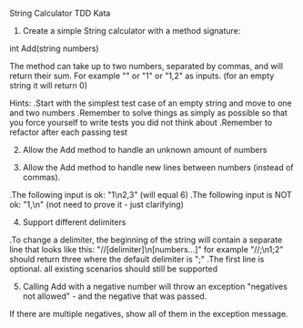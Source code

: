 String Calculator TDD Kata

1. Create a simple String calculator with a method signature:

int Add(string numbers)

The method can take up to two numbers, separated by commas, and will return their sum.
For example "" or "1" or "1,2" as inputs. (for an empty string it will return 0)

Hints:
.Start with the simplest test case of an empty string and move to one and two numbers
.Remember to solve things as simply as possible so that you force yourself to write tests you did not think about
.Remember to refactor after each passing test

2. Allow the Add method to handle an unknown amount of numbers

3. Allow the Add method to handle new lines between numbers (instead of commas).

.The following input is ok: "1\n2,3" (will equal 6)
.The following input is NOT ok: "1,\n" (not need to prove it - just clarifying)

4. Support different delimiters

.To change a delimiter, the beginning of the string will contain a separate line that looks like this: "//[delimiter]\n[numbers…]" for example "//;\n1;2" should return three where the default delimiter is ";"
.The first line is optional. all existing scenarios should still be supported

5. Calling Add with a negative number will throw an exception "negatives not allowed" - and the negative that was passed.

If there are multiple negatives, show all of them in the exception message.